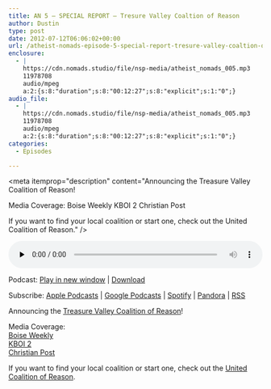 ```yaml
---
title: AN 5 – SPECIAL REPORT – Tresure Valley Coaltion of Reason
author: Dustin
type: post
date: 2012-07-12T06:06:02+00:00
url: /atheist-nomads-episode-5-special-report-tresure-valley-coaltion-of-reason/
enclosure:
  - |
    https://cdn.nomads.studio/file/nsp-media/atheist_nomads_005.mp3
    11978708
    audio/mpeg
    a:2:{s:8:"duration";s:8:"00:12:27";s:8:"explicit";s:1:"0";}
audio_file:
  - |
    https://cdn.nomads.studio/file/nsp-media/atheist_nomads_005.mp3
    11978708
    audio/mpeg
    a:2:{s:8:"duration";s:8:"00:12:27";s:8:"explicit";s:1:"0";}
categories:
  - Episodes

---
```

<div itemscope itemtype="http://schema.org/AudioObject">
  <meta itemprop="name" content="Episode 5 &#8211; SPECIAL REPORT &#8211; Tresure Valley Coaltion of Reason" />
  
  <meta itemprop="uploadDate" content="2012-07-12T00:06:02-06:00" />
  
  <meta itemprop="encodingFormat" content="audio/mpeg" />
  
  <meta itemprop="duration" content="PT12M27S" />
  
  <meta itemprop="description" content="Announcing the Treasure Valley Coalition of Reason!

Media Coverage:
Boise Weekly
KBOI 2
Christian Post

If you want to find your local coalition or start one, check out the United Coalition of Reason." />
  
  <meta itemprop="contentUrl" content="https://dts.podtrac.com/redirect.mp3/cdn.nomads.studio/file/nsp-media/atheist_nomads_005.mp3" />
  
  <meta itemprop="contentSize" content="11.4" />
  </p> 
  
  <div class="powerpress_player" id="powerpress_player_8260">
    <audio class="wp-audio-shortcode" id="audio-83-4" preload="none" style="width: 100%;" controls="controls"><source type="audio/mpeg" src="https://dts.podtrac.com/redirect.mp3/cdn.nomads.studio/file/nsp-media/atheist_nomads_005.mp3?_=4" /><a href="https://dts.podtrac.com/redirect.mp3/cdn.nomads.studio/file/nsp-media/atheist_nomads_005.mp3">https://dts.podtrac.com/redirect.mp3/cdn.nomads.studio/file/nsp-media/atheist_nomads_005.mp3</a></audio>
  </div>
</div>

<p class="powerpress_links powerpress_links_mp3">
  Podcast: <a href="https://dts.podtrac.com/redirect.mp3/cdn.nomads.studio/file/nsp-media/atheist_nomads_005.mp3" class="powerpress_link_pinw" target="_blank" title="Play in new window" onclick="return powerpress_pinw('https://htotw.com/?powerpress_pinw=83-podcast');" rel="nofollow">Play in new window</a> | <a href="https://dts.podtrac.com/redirect.mp3/cdn.nomads.studio/file/nsp-media/atheist_nomads_005.mp3" class="powerpress_link_d" title="Download" rel="nofollow" download="atheist_nomads_005.mp3">Download</a>
</p>

<p class="powerpress_links powerpress_subscribe_links">
  Subscribe: <a href="https://podcasts.apple.com/us/podcast/humanists-take-on-the-world/id530050098?mt=2&ls=1" class="powerpress_link_subscribe powerpress_link_subscribe_itunes" target="_blank" title="Subscribe on Apple Podcasts" rel="nofollow">Apple Podcasts</a> | <a href="https://www.google.com/podcasts?feed=aHR0cDovL2F0aGVpc3Rub21hZHMubGlic3luLmNvbS9yc3M%3D" class="powerpress_link_subscribe powerpress_link_subscribe_googleplay" target="_blank" title="Subscribe on Google Podcasts" rel="nofollow">Google Podcasts</a> | <a href="https://open.spotify.com/show/3LzK2xZGike6Tc1GEMtMbr?si=LieN9SNuTpq96smuaUsH8A" class="powerpress_link_subscribe powerpress_link_subscribe_spotify" target="_blank" title="Subscribe on Spotify" rel="nofollow">Spotify</a> | <a href="https://www.pandora.com/podcast/atheist-nomads/PC:10122?corr=62071012&part=ug" class="powerpress_link_subscribe powerpress_link_subscribe_pandora" target="_blank" title="Subscribe on Pandora" rel="nofollow">Pandora</a> | <a href="https://htotw.com/feed/podcast/" class="powerpress_link_subscribe powerpress_link_subscribe_rss" target="_blank" title="Subscribe via RSS" rel="nofollow">RSS</a>
</p>

Announcing the [Treasure Valley Coalition of Reason][1]!

Media Coverage:  
<a href="http://www.boiseweekly.com/CityDesk/archives/2012/07/03/life-without-god-billboards-pop-up-in-treasure-valley" target="_blank" rel="noopener">Boise Weekly</a>  
<a href="http://www.kboi2.com/news/local/Boise-Billboards-news-161276345.html" target="_blank" rel="noopener">KBOI 2</a>  
[Christian Post][2]

If you want to find your local coalition or start one, check out the [United Coalition of Reason][1].

 [1]: http://unitedcor.org/treasure_valley/page/home
 [2]: http://www.christianpost.com/news/atheists-come-out-in-idaho-using-billboards-claiming-millions-are-good-without-god-77642/